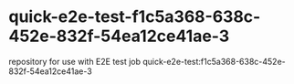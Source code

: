# quick-e2e-test-f1c5a368-638c-452e-832f-54ea12ce41ae-3
repository for use with E2E test job quick-e2e-test:f1c5a368-638c-452e-832f-54ea12ce41ae-3
